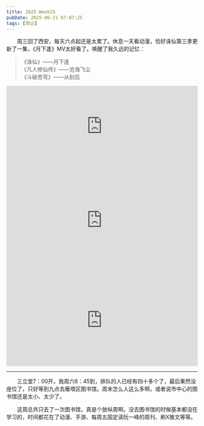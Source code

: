 ```yaml
---
title: 2025-Week25
pubDate: 2025-06-21 07:07:25
tags: [周记]
---
```


&emsp;&emsp;周三回了西安，每天六点起还是太累了。休息一天看动漫，恰好诛仙第三季更新了一集，《月下逢》MV太好看了。唤醒了我久远的记忆：

> 《诛仙》——月下逢
<br/>《凡人修仙传》——沧海飞尘
<br/>《斗破苍穹》——从别后

<div style="padding:41.88% 0 0 0;position:relative;"><iframe src="https://player.vimeo.com/video/1095339711?badge=0&amp;autopause=0&amp;player_id=0&amp;app_id=58479" frameborder="0" allow="autoplay; fullscreen; picture-in-picture; clipboard-write; encrypted-media; web-share" style="position:absolute;top:0;left:0;width:100%;height:100%;" title="诛仙_月下逢"></iframe></div><script src="https://player.vimeo.com/api/player.js"></script>

<div style="padding:56.25% 0 0 0;position:relative;"><iframe src="https://player.vimeo.com/video/1095338978?badge=0&amp;autopause=0&amp;player_id=0&amp;app_id=58479" frameborder="0" allow="autoplay; fullscreen; picture-in-picture; clipboard-write; encrypted-media; web-share" style="position:absolute;top:0;left:0;width:100%;height:100%;" title="凡人修仙传_沧海飞尘"></iframe></div><script src="https://player.vimeo.com/api/player.js"></script>

<div style="padding:48.02% 0 0 0;position:relative;"><iframe src="https://player.vimeo.com/video/1095338417?badge=0&amp;autopause=0&amp;player_id=0&amp;app_id=58479" frameborder="0" allow="autoplay; fullscreen; picture-in-picture; clipboard-write; encrypted-media; web-share" style="position:absolute;top:0;left:0;width:100%;height:100%;" title="斗破苍穹_从别后"></iframe></div><script src="https://player.vimeo.com/api/player.js"></script>


---

&emsp;&emsp;三立堂7：00开，我周六6：45到，排队的人已经有四十多个了，最后果然没座位了，只好等到九点去雁塔区图书馆。周末怎么人这么多啊，或者说市中心的图书馆还是太小、太少了。

&emsp;&emsp;这周总共只去了一次图书馆，真是个放纵周啊。没去图书馆的时候基本都没在学习的，时间都花在了动漫、手游、每周五固定读阮一峰的周刊、刷X推文等等。

